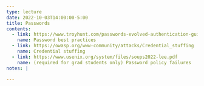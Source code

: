 ```yaml
---
type: lecture
date: 2022-10-03T14:00:00-5:00
title: Passwords
contents:
  - link: https://www.troyhunt.com/passwords-evolved-authentication-guidance-for-the-modern-era/
    name: Password best practices
  - link: https://owasp.org/www-community/attacks/Credential_stuffing
    name: Credential stuffing
  - link: https://www.usenix.org/system/files/soups2022-lee.pdf
    name: (required for grad students only) Password policy failures
notes: |

---
```

